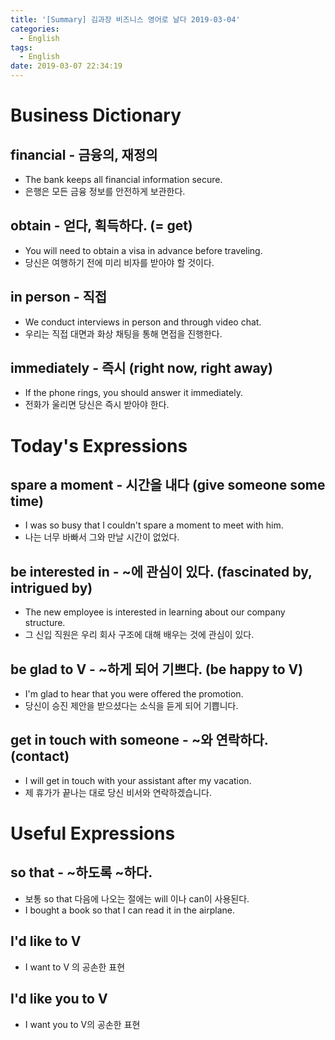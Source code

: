 ```yaml
---
title: '[Summary] 김과장 비즈니스 영어로 날다 2019-03-04'
categories:
  - English
tags:
  - English
date: 2019-03-07 22:34:19
---
```


# Business Dictionary

## financial - 금융의, 재정의
- The bank keeps all financial information secure.
- 은행은 모든 금융 정보를 안전하게 보관한다.

## obtain - 얻다, 획득하다. (= get)
- You will need to obtain a visa in advance before traveling.
- 당신은 여행하기 전에 미리 비자를 받아야 할 것이다.

## in person - 직접
- We conduct interviews in person and through video chat.
- 우리는 직접 대면과 화상 채팅을 통해 면접을 진행한다.

## immediately - 즉시 (right now, right away)
- If the phone rings, you should answer it immediately.
- 전화가 울리면 당신은 즉시 받아야 한다.

# Today's Expressions

## spare a moment - 시간을 내다 (give someone some time)
- I was so busy that I couldn't spare a moment to meet with him.
- 나는 너무 바빠서 그와 만날 시간이 없었다.

## be interested in - ~에 관심이 있다. (fascinated by, intrigued by)
- The new employee is interested in learning about our company structure.
- 그 신입 직원은 우리 회사 구조에 대해 배우는 것에 관심이 있다.

## be glad to V - ~하게 되어 기쁘다. (be happy to V)
- I'm glad to hear that you were offered the promotion.
- 당신이 승진 제안을 받으셨다는 소식을 듣게 되어 기쁩니다.

## get in touch with someone - ~와 연락하다. (contact)
- I will get in touch with your assistant after my vacation.
- 제 휴가가 끝나는 대로 당신 비서와 연락하겠습니다.

# Useful Expressions

## so that - ~하도록 ~하다.
- 보통 so that 다음에 나오는 절에는 will 이나 can이 사용된다.
- I bought a book so that I can read it in the airplane.

## I'd like to V 
- I want to V 의 공손한 표현

## I'd like you to V 
- I want you to V의 공손한 표현
